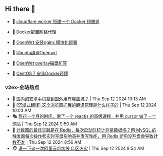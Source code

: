 ## Hi there 👋

<!--
**dkyg666/dkyg666** is a ✨ _special_ ✨ repository because its `README.md` (this file) appears on your GitHub profile.

Here are some ideas to get you started:

- 🔭 I’m currently working on ...
- 🌱 I’m currently learning ...
- 👯 I’m looking to collaborate on ...
- 🤔 I’m looking for help with ...
- 💬 Ask me about ...
- 📫 How to reach me: ...
- 😄 Pronouns: ...
- ⚡ Fun fact: ...
-->

<!-- BLOG-POST-LIST:START -->
- 🦩 [cloudflare worker 搭建一个 Docker 镜像源](http://blog.1996099.xyz/archives/cloudflare-worker-da-jian-yi-ge-docker-jing-xiang-zhan) 

- 🚦 [Docker配置网络代理](http://blog.1996099.xyz/archives/dockerpei-zhi-wang-luo-dai-li) 

- 🫶 [OpenWrt 安装nginx 模块化部署](http://blog.1996099.xyz/archives/openwrt-an-zhuang-nginx-mo-kuai-hua-bu-shu) 

- 🦄 [Ubuntu编译Openwrt](http://blog.1996099.xyz/archives/ubuntuzi-bian-yi-openwrt) 

- 🐻 [OpenWrt overlay磁盘扩容](http://blog.1996099.xyz/archives/openwrt-overlay) 

- 🤖 [CentOS 7 安装Docker环境](http://blog.1996099.xyz/archives/centos-docker) 
<!-- BLOG-POST-LIST:END -->

### v2ex-全站热点
<!-- v2ex:START -->
- 🥸 [国内的安卓手机拿到国外用有哪些坑？](https://www.v2ex.com/t/1072390#reply0) | Thu Sep 12 2024 10:13 AM
- 🤗 [[沉浸式翻译] 这个浏览器扩展的翻译原理是什么样子的](https://www.v2ex.com/t/1072388#reply4) | Thu Sep 12 2024 10:03 AM
- 🎭 [我花一个月的时间，做了一个 reactjs 的高级课程，并用 cursor 做了一个网站](https://www.v2ex.com/t/1072384#reply0) | Thu Sep 12 2024 9:50 AM
- 🥷 [计数器的最佳实践是存 Redis，每次启动时统计存量数据吗？用 MySQL 的触发器每次操作都实时写盘影响高并发写性能，用 Redis 断电没写盘会导致计数不准](https://www.v2ex.com/t/1072366#reply5) | Thu Sep 12 2024 8:56 AM
- 🐵 [说一下这一次阿里云新加坡 C 区火灾](https://www.v2ex.com/t/1072363#reply12) | Thu Sep 12 2024 8:54 AM<!-- v2ex:END -->

